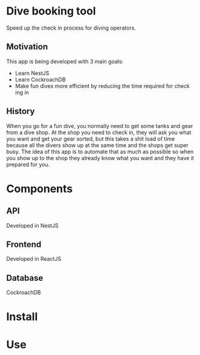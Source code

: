 # Dive booking tool
Speed up the check in process for diving operators.

## Motivation
This app is being developed with 3 main goals:
- Learn NestJS
- Learn CockroachDB
- Make fun dives more efficient by reducing the time required for check ing in

## History
When you go for a fun dive, you normally need to get some tanks and gear from a dive shop. At the shop you need to check in, they will ask you what you want and get your gear sorted, but this takes a shit load of time because all the divers show up at the same time and the shops get super busy.
The idea of this app is to automate that as much as possible so when you show up to the shop they already know what you want and they have it prepared for you.

# Components
## API
Developed in NestJS
## Frontend
Developed in ReactJS
## Database
CockroachDB

# Install

# Use

